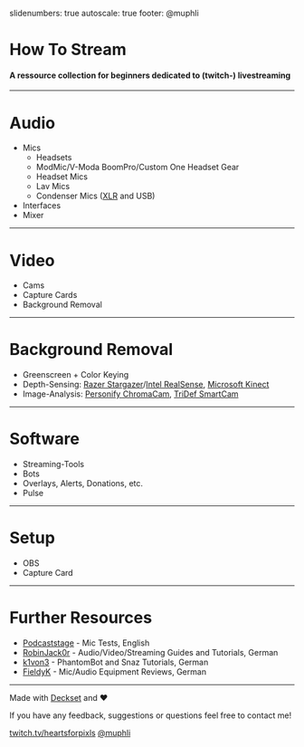 slidenumbers: true
autoscale: true
footer: @muphli


# How To Stream
#### A ressource collection for beginners dedicated to (twitch-) livestreaming

---

# Audio

- Mics
  - Headsets
  - ModMic/V-Moda BoomPro/Custom One Headset Gear
  - Headset Mics
  - Lav Mics
  - Condenser Mics ([XLR](https://en.wikipedia.org/wiki/XLR_connector) and USB)
- Interfaces
- Mixer

---

# Video

- Cams
- Capture Cards
- Background Removal

---

# Background Removal

- Greenscreen + Color Keying
- Depth-Sensing: [Razer Stargazer](http://www.razerzone.com/de-de/gaming-broadcaster/razer-stargazer)/[Intel RealSense](http://www.intel.de/content/www/de/de/architecture-and-technology/realsense-overview.html), [Microsoft Kinect](http://www.xbox.com/de-DE/xbox-one/accessories/kinect-for-xbox-one#fbid=onfb4-ur7AE)
- Image-Analysis: [Personify ChromaCam](https://www.personify.com/products/chromacam/), [TriDef SmartCam](https://www.tridef.com/products/smartcam)

---

# Software

- Streaming-Tools
- Bots
- Overlays, Alerts, Donations, etc.
- Pulse

---

# Setup

- OBS
- Capture Card

---

# Further Resources

- [Podcaststage](https://www.youtube.com/channel/UCvOU-zTlankT-JjN3ZzvuKA) - Mic Tests, English
- [RobinJack0r](https://www.youtube.com/channel/UCa6nICndWDNn76nJw4kYbLQ) - Audio/Video/Streaming Guides and Tutorials, German
- [k1von3](https://www.youtube.com/channel/UCLRdXCQiiF-h6A1-qnGka1A) - PhantomBot and Snaz Tutorials, German
- [FieldyK](https://www.youtube.com/channel/UCBPbmTBW2Vql14-_yfDpVIA) - Mic/Audio Equipment Reviews, German

---

Made with [Deckset](http://www.decksetapp.com) and :heart:

If you have any feedback, suggestions
or questions feel free to contact me!

[twitch.tv/heartsforpixls](twitch.tv/heartsforpixls)
[@muphli](http://www.twitter.com/muphli)
